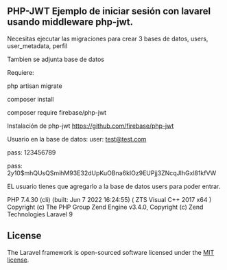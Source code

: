 
## PHP-JWT Ejemplo de iniciar sesión con lavarel usando middleware php-jwt.

Necesitas ejecutar las migraciones para crear 3 bases de datos, users, user_metadata, perfil

Tambien se adjunta base de datos 

Requiere:

php artisan migrate

composer install 

composer require firebase/php-jwt

Instalación de php-jwt
https://github.com/firebase/php-jwt

Usuario en la base de datos: 
user: test@test.com

pass: 123456789

pass: $2y$10$mhQUsQSmihM93E32dUpKuOBna6kIOz9EUPjj3ZNcqJIhGxl81kfVW

EL usuario tienes que agregarlo a la base de datos users para poder entrar. 

PHP 7.4.30 (cli) (built: Jun  7 2022 16:24:55) ( ZTS Visual C++ 2017 x64 )
Copyright (c) The PHP Group
Zend Engine v3.4.0, Copyright (c) Zend Technologies
Laravel 9 

## License

The Laravel framework is open-sourced software licensed under the [MIT license](https://opensource.org/licenses/MIT).
